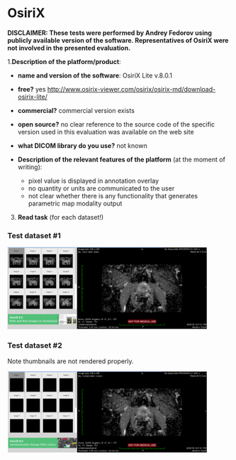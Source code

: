 # OsiriX

**DISCLAIMER: These tests were performed by Andrey Fedorov using publicly available version of the software. Representatives of OsiriX were not involved in the presented evaluation.**

1.**Description of the platform/product**:
 * **name and version of the software**: OsiriX Lite v.8.0.1
 * **free?** yes http://www.osirix-viewer.com/osirix/osirix-md/download-osirix-lite/
 * **commercial?** commercial version exists
 * **open source?** no clear reference to the source code of the specific version used in this evaluation was available on the web site
 * **what DICOM library do you use?** not known

 * **Description of the relevant features of the platform** (at the moment of writing): 
    * pixel value is displayed in annotation overlay
    * no quantity or units are communicated to the user
    * not clear whether there is any functionality that generates parametric map modality output
    
3. **Read task** (for each dataset!)
 
### Test dataset #1

<img src="./osirix/osirix-pm-test1.png" width=450>

### Test dataset #2

Note thumbnails are not rendered properly.

<img src="./osirix/osirix-pm-test2.png" width=450>
